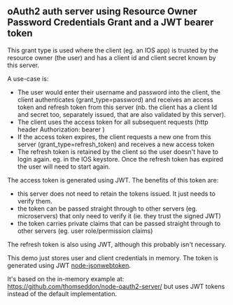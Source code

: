 oAuth2 auth server using Resource Owner Password Credentials Grant and a JWT bearer token
-----------------------------------------------------------------------------------------

This grant type is used where the client (eg. an IOS app) is trusted by the resource owner (the user) and has a client id and 
client secret known by this server.

A use-case is:
* The user would enter their username and password into the client, the client authenticates (grant_type=password) and receives
 an access token and refresh token from this server (nb. the client has a client Id and secret too, separately issued, that
 are also validated by this server). 
* The client uses the access token for all subsequent requests (http header Authorization: bearer <token>)
* If the access token expires, the client requests a new one from this server (grant_type=refresh_token)
 and receives a new access token 
* The refresh token is retained by the client so the user doesn't have to login again. eg. in the IOS keystore. 
Once the refresh token has expired the user will need to start again.

The access token is generated using JWT. The benefits of this token are:
* this server does not need to retain the tokens issued. It just needs to verify them.
* the token can be passed straight through to other servers (eg. microservers) that only need to verify it (ie. they trust the signed JWT)
* the token carries private claims that can be passed straight through to other servers (eg. user role/permission claims)
 
The refresh token is also using JWT, although this probably isn't necessary.
 
This demo just stores user and client credentials in memory.
The token is generated using JWT [node-jsonwebtoken](https://github.com/auth0/node-jsonwebtoken).

It's based on the in-memory example at:
https://github.com/thomseddon/node-oauth2-server/
but uses JWT tokens instead of the default implementation.


